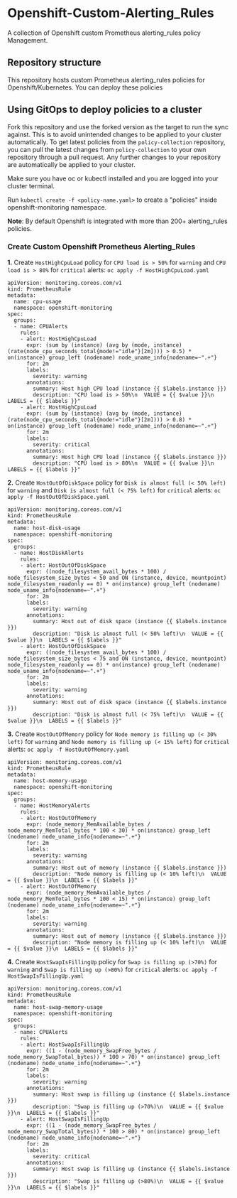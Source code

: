 # Openshift-Custom-Alerting_Rules

A collection of Openshift custom Prometheus alerting_rules policy Management.

## Repository structure

This repository hosts custom Prometheus alerting_rules policies for Openshift/Kubernetes. You can deploy these policies

## Using GitOps to deploy policies to a cluster

Fork this repository and use the forked version as the target to run the sync against. This is to
avoid unintended changes to be applied to your cluster automatically. To get latest policies from
the `policy-collection` repository, you can pull the latest changes from `policy-collection` to your
own repository through a pull request. Any further changes to your repository are automatically be
applied to your cluster.

Make sure you have oc or kubectl  installed and you are logged into your cluster terminal.

Run `kubectl create -f <policy-name.yaml>` to create a "policies" inside openshift-monitoring namespace.

**Note**: By default Openshift is integrated with more than 200+ alerting_rules policies.

### Create Custom Openshift Prometheus Alerting_Rules

**1.** Create `HostHighCpuLoad` policy for `CPU load is > 50%` for `warning` and `CPU load is > 80%` for `critical` alerts:
`oc apply -f HostHighCpuLoad.yaml`

```
apiVersion: monitoring.coreos.com/v1
kind: PrometheusRule
metadata:
  name: cpu-usage
  namespace: openshift-monitoring
spec:
  groups:
  - name: CPUAlerts
    rules:
    - alert: HostHighCpuLoad
      expr: (sum by (instance) (avg by (mode, instance) (rate(node_cpu_seconds_total{mode!="idle"}[2m]))) > 0.5) * on(instance) group_left (nodename) node_uname_info{nodename=~".+"}
      for: 2m
      labels:
        severity: warning
      annotations:
        summary: Host high CPU load (instance {{ $labels.instance }})
        description: "CPU load is > 50%\n  VALUE = {{ $value }}\n  LABELS = {{ $labels }}"
    - alert: HostHighCpuLoad
      expr: (sum by (instance) (avg by (mode, instance) (rate(node_cpu_seconds_total{mode!="idle"}[2m]))) > 0.8) * on(instance) group_left (nodename) node_uname_info{nodename=~".+"}
      for: 2m
      labels:
        severity: critical
      annotations:
        summary: Host high CPU load (instance {{ $labels.instance }})
        description: "CPU load is > 80%\n  VALUE = {{ $value }}\n  LABELS = {{ $labels }}"
```

**2.** Create `HostOutOfDiskSpace` policy for `Disk is almost full (< 50% left)` for `warning` and `Disk is almost full (< 75% left)` for `critical` alerts:
`oc apply -f HostOutOfDiskSpace.yaml`

```
apiVersion: monitoring.coreos.com/v1
kind: PrometheusRule
metadata:
  name: host-disk-usage
  namespace: openshift-monitoring
spec:
  groups:
  - name: HostDiskAlerts
    rules:
    - alert: HostOutOfDiskSpace
      expr: ((node_filesystem_avail_bytes * 100) / node_filesystem_size_bytes < 50 and ON (instance, device, mountpoint) node_filesystem_readonly == 0) * on(instance) group_left (nodename) node_uname_info{nodename=~".+"}
      for: 2m
      labels:
        severity: warning
      annotations:
        summary: Host out of disk space (instance {{ $labels.instance }})
        description: "Disk is almost full (< 50% left)\n  VALUE = {{ $value }}\n  LABELS = {{ $labels }}"
    - alert: HostOutOfDiskSpace
      expr: ((node_filesystem_avail_bytes * 100) / node_filesystem_size_bytes < 75 and ON (instance, device, mountpoint) node_filesystem_readonly == 0) * on(instance) group_left (nodename) node_uname_info{nodename=~".+"}
      for: 2m
      labels:
        severity: warning
      annotations:
        summary: Host out of disk space (instance {{ $labels.instance }})
        description: "Disk is almost full (< 75% left)\n  VALUE = {{ $value }}\n  LABELS = {{ $labels }}"
```

**3.** Create `HostOutOfMemory` policy for `Node memory is filling up (< 30% left)` for `warning` and `Node memory is filling up (< 15% left)` for `critical` alerts:
`oc apply -f HostOutOfMemory.yaml`

```
apiVersion: monitoring.coreos.com/v1
kind: PrometheusRule
metadata:
  name: host-memory-usage
  namespace: openshift-monitoring
spec:
  groups:
  - name: HostMemoryAlerts
    rules:
    - alert: HostOutOfMemory
      expr: (node_memory_MemAvailable_bytes / node_memory_MemTotal_bytes * 100 < 30) * on(instance) group_left (nodename) node_uname_info{nodename=~".+"}
      for: 2m
      labels:
        severity: warning
      annotations:
        summary: Host out of memory (instance {{ $labels.instance }})
        description: "Node memory is filling up (< 10% left)\n  VALUE = {{ $value }}\n  LABELS = {{ $labels }}"
    - alert: HostOutOfMemory
      expr: (node_memory_MemAvailable_bytes / node_memory_MemTotal_bytes * 100 < 15) * on(instance) group_left (nodename) node_uname_info{nodename=~".+"}
      for: 2m
      labels:
        severity: warning
      annotations:
        summary: Host out of memory (instance {{ $labels.instance }})
        description: "Node memory is filling up (< 10% left)\n  VALUE = {{ $value }}\n  LABELS = {{ $labels }}"
```

**4.** Create `HostSwapIsFillingUp` policy for `Swap is filling up (>70%)` for `warning` and `Swap is filling up (>80%)` for `critical` alerts:
`oc apply -f HostSwapIsFillingUp.yaml`

```
apiVersion: monitoring.coreos.com/v1
kind: PrometheusRule
metadata:
  name: host-swap-memory-usage
  namespace: openshift-monitoring
spec:
  groups:
  - name: CPUAlerts
    rules:
    - alert: HostSwapIsFillingUp
      expr: ((1 - (node_memory_SwapFree_bytes / node_memory_SwapTotal_bytes)) * 100 > 70) * on(instance) group_left (nodename) node_uname_info{nodename=~".+"}
      for: 2m
      labels:
        severity: warning
      annotations:
        summary: Host swap is filling up (instance {{ $labels.instance }})
        description: "Swap is filling up (>70%)\n  VALUE = {{ $value }}\n  LABELS = {{ $labels }}"
    - alert: HostSwapIsFillingUp
      expr: ((1 - (node_memory_SwapFree_bytes / node_memory_SwapTotal_bytes)) * 100 > 80) * on(instance) group_left (nodename) node_uname_info{nodename=~".+"}
      for: 2m
      labels:
        severity: critical
      annotations:
        summary: Host swap is filling up (instance {{ $labels.instance }})
        description: "Swap is filling up (>80%)\n  VALUE = {{ $value }}\n  LABELS = {{ $labels }}"
```

